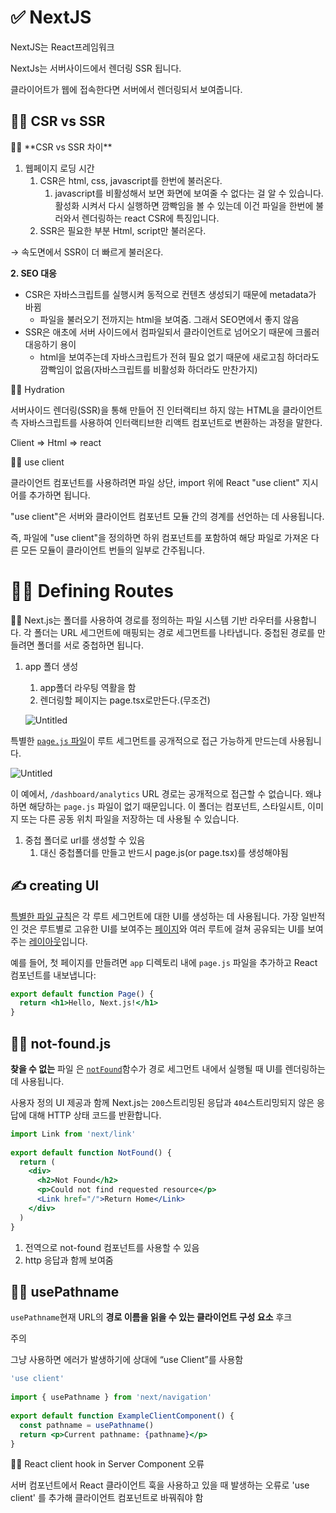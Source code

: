 # ✅ NextJS

NextJS는 React프레임워크

NextJs는 서버사이드에서 렌더링 SSR 됩니다.

클라이어트가 웹에 접속한다면 서버에서 렌더링되서 보여줍니다.

## 🧑‍💻 CSR vs SSR

<aside>
✍🏻 **CSR vs SSR 차이**

</aside>

1. 웹페이지 로딩 시간
    1. CSR은 html, css, javascript를 한번에 불러온다.
        1. javascript를 비활성해서 보면 화면에 보여줄 수 없다는 걸 알 수 있습니다. 활성화 시켜서 다시 실행하면 깜빡임을 볼 수 있는데 이건 파일을 한번에 불러와서 렌더링하는 react CSR에 특징입니다.
    2. SSR은  필요한 부분 Html, script만 불러온다.

→  속도면에서 SSR이 더 빠르게 불러온다.

 **2. SEO 대응**

- CSR은 자바스크립트를 실행시켜 동적으로 컨텐츠 생성되기 때문에 metadata가 바뀜
    - 파일을 불러오기 전까지는 html을 보여줌. 그래서 SEO면에서 좋지 않음
- SSR은 애초에 서버 사이드에서 컴파일되서 클라이언트로 넘어오기 때문에 크롤러 대응하기 용이
    - html을  보여주는데 자바스크립트가 전혀 필요 없기 때문에 새로고침 하더라도 깜빡임이 없음(자바스크립트를 비활성화 하더라도 만찬가지)

<aside>
✍🏻 Hydration

</aside>

서버사이드 렌더링(SSR)을 통해 만들어 진 인터랙티브 하지 않는 HTML을 클라이언트 측 자바스크립트를 사용하여 인터랙티브한 리액트 컴포넌트로 변환하는 과정을 말한다.

Client ⇒ Html ⇒ react 

<aside>
✍🏻 use client

</aside>

클라이언트 컴포넌트를 사용하려면 파일 상단, import 위에 React "use client" 지시어를 추가하면 됩니다.

"use client"은 서버와 클라이언트 컴포넌트 모듈 간의 경계를 선언하는 데 사용됩니다.

즉, 파일에 "use client"을 정의하면 하위 컴포넌트를 포함하여 해당 파일로 가져온 다른 모든 모듈이 클라이언트 번들의 일부로 간주됩니다.

# 🧑‍💻 Defining Routes

<aside>
✍🏻 Next.js는 폴더를 사용하여 경로를 정의하는 파일 시스템 기반 라우터를 사용합니다. 각 폴더는 URL 세그먼트에 매핑되는 경로 세그먼트를 나타냅니다. 중첩된 경로를 만들려면 폴더를 서로 중첩하면 됩니다.

</aside>

1. app 폴더 생성
    1. app폴더 라우팅 역활을 함
    2. 렌더링할 페이지는 page.tsx로만든다.(무조건)
    
    ![Untitled](https://prod-files-secure.s3.us-west-2.amazonaws.com/5f2b6cb6-f34c-4d7c-b52e-e7f618ff36b8/e3362154-7309-4dd0-a3c7-c53006408f9b/Untitled.png)
    

특별한 [`page.js` 파일](https://nextjs.org/docs/app/building-your-application/routing/pages-and-layouts#pages)이 루트 세그먼트를 공개적으로 접근 가능하게 만드는데 사용됩니다.

![Untitled](https://prod-files-secure.s3.us-west-2.amazonaws.com/5f2b6cb6-f34c-4d7c-b52e-e7f618ff36b8/c77f5957-6ac4-40a8-a0d6-abf57f079408/Untitled.png)

이 예에서, `/dashboard/analytics` URL 경로는 공개적으로 접근할 수 없습니다. 왜냐하면 해당하는 `page.js` 파일이 없기 때문입니다. 이 폴더는 컴포넌트, 스타일시트, 이미지 또는 다른 공동 위치 파일을 저장하는 데 사용될 수 있습니다.

1. 중첩 폴더로 url를 생성할 수 있음
    1. 대신 중첩폴더를 만들고 반드시 page.js(or page.tsx)를 생성해야됨
    

## ✍️ creating UI

[특별한 파일 규칙](https://nextjs.org/docs/app/building-your-application/routing#file-conventions)은 각 루트 세그먼트에 대한 UI를 생성하는 데 사용됩니다. 가장 일반적인 것은 루트별로 고유한 UI를 보여주는 [페이지](https://nextjs.org/docs/app/building-your-application/routing/pages-and-layouts#pages)와 여러 루트에 걸쳐 공유되는 UI를 보여주는 [레이아웃](https://nextjs.org/docs/app/building-your-application/routing/pages-and-layouts#layouts)입니다.

예를 들어, 첫 페이지를 만들려면 `app` 디렉토리 내에 `page.js` 파일을 추가하고 React 컴포넌트를 내보냅니다:

```jsx
export default function Page() {
  return <h1>Hello, Next.js!</h1>
}
```

## 🧑‍💻 not-found.js

**찾을 수 없는** 파일 은 [`notFound`](https://nextjs.org/docs/app/api-reference/functions/not-found)함수가 경로 세그먼트 내에서 실행될 때 UI를 렌더링하는 데 사용됩니다.

사용자 정의 UI 제공과 함께 Next.js는 `200`스트리밍된 응답과 `404`스트리밍되지 않은 응답에 대해 HTTP 상태 코드를 반환합니다.

```jsx
import Link from 'next/link'
 
export default function NotFound() {
  return (
    <div>
      <h2>Not Found</h2>
      <p>Could not find requested resource</p>
      <Link href="/">Return Home</Link>
    </div>
  )
}
```

1. 전역으로 not-found 컴포넌트를 사용할 수 있음
2. http 응답과 함께 보여줌

## 🧑‍💻 usePathname

`usePathname`현재 URL의 **경로 이름을 읽을 수 있는 클라이언트 구성 요소** 후크

주의

그냥 사용하면 에러가 발생하기에 상대에 “use Client”를 사용함

```jsx
'use client'
 
import { usePathname } from 'next/navigation'
 
export default function ExampleClientComponent() {
  const pathname = usePathname()
  return <p>Current pathname: {pathname}</p>
}
```

<aside>
✍🏻 React client hook in Server Component 오류

</aside>

서버 컴포넌트에서 React 클라이언트 훅을 사용하고 있을 때 발생하는 오류로 'use client' 를 추가해 클라이언트 컴포넌트로 바꿔줘야 함